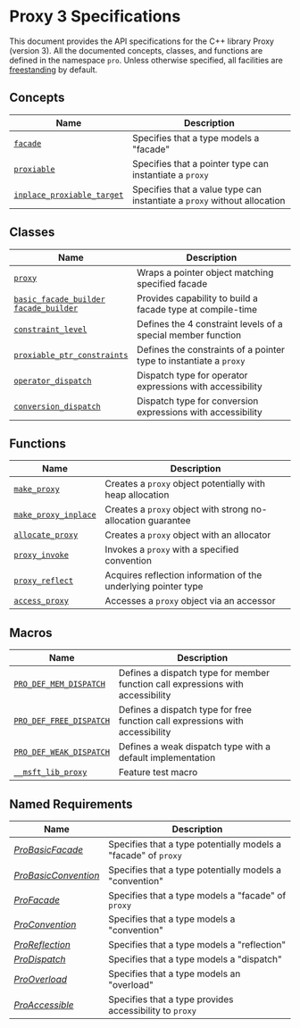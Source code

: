 # Proxy 3 Specifications

This document provides the API specifications for the C++ library Proxy (version 3). All the documented concepts, classes, and functions are defined in the namespace `pro`. Unless otherwise specified, all facilities are [freestanding](https://en.cppreference.com/w/cpp/freestanding) by default.

## Concepts

| Name                                                      | Description                                                  |
| --------------------------------------------------------- | ------------------------------------------------------------ |
| [`facade`](facade.md)                                     | Specifies that a type models a "facade"                      |
| [`proxiable`](proxiable.md)                               | Specifies that a pointer type can instantiate a `proxy`      |
| [`inplace_proxiable_target`](inplace_proxiable_target.md) | Specifies that a value type can instantiate a `proxy` without allocation |

## Classes

| Name                                                         | Description                                                  |
| ------------------------------------------------------------ | ------------------------------------------------------------ |
| [`proxy`](proxy.md)                                          | Wraps a pointer object matching specified facade             |
| [`basic_facade_builder`<br />`facade_builder`](basic_facade_builder.md) | Provides capability to build a facade type at compile-time   |
| [`constraint_level`](constraint_level.md)                    | Defines the 4 constraint levels of a special member function |
| [`proxiable_ptr_constraints`](proxiable_ptr_constraints.md)  | Defines the constraints of a pointer type to instantiate a `proxy` |
| [`operator_dispatch`](operator_dispatch.md)                  | Dispatch type for operator expressions with accessibility    |
| [`conversion_dispatch`](conversion_dispatch.md)              | Dispatch type for conversion expressions with accessibility  |

## Functions

| Name                                          | Description                                                  |
| --------------------------------------------- | ------------------------------------------------------------ |
| [`make_proxy`](make_proxy.md)                 | Creates a `proxy` object potentially with heap allocation    |
| [`make_proxy_inplace`](make_proxy_inplace.md) | Creates a `proxy` object with strong no-allocation guarantee |
| [`allocate_proxy`](allocate_proxy.md)         | Creates a `proxy` object with an allocator                   |
| [`proxy_invoke`](proxy_invoke.md)             | Invokes a `proxy` with a specified convention                |
| [`proxy_reflect`](proxy_reflect.md)           | Acquires reflection information of the underlying pointer type |
| [`access_proxy`](access_proxy.md)             | Accesses a `proxy` object via an accessor                    |

## Macros

| Name                                                | Description                                                  |
| --------------------------------------------------- | ------------------------------------------------------------ |
| [`PRO_DEF_MEM_DISPATCH`](PRO_DEF_MEM_DISPATCH.md)   | Defines a dispatch type for member function call expressions with accessibility |
| [`PRO_DEF_FREE_DISPATCH`](PRO_DEF_FREE_DISPATCH.md) | Defines a dispatch type for free function call expressions with accessibility |
| [`PRO_DEF_WEAK_DISPATCH`](PRO_DEF_WEAK_DISPATCH.md) | Defines a weak dispatch type with a default implementation   |
| [`__msft_lib_proxy`](msft_lib_proxy.md)             | Feature test macro                                           |

## Named Requirements

| Name                                          | Description                                                  |
| --------------------------------------------- | ------------------------------------------------------------ |
| [*ProBasicFacade*](ProBasicFacade.md)         | Specifies that a type potentially models a "facade" of `proxy` |
| [*ProBasicConvention*](ProBasicConvention.md) | Specifies that a type potentially models a "convention"      |
| [*ProFacade*](ProFacade.md)                   | Specifies that a type models a "facade" of `proxy`           |
| [*ProConvention*](ProConvention.md)           | Specifies that a type models a "convention"                  |
| [*ProReflection*](ProReflection.md)           | Specifies that a type models a "reflection"                  |
| [*ProDispatch*](ProDispatch.md)               | Specifies that a type models a "dispatch"                    |
| [*ProOverload*](ProOverload.md)               | Specifies that a type models an "overload"                   |
| [*ProAccessible*](ProAccessible.md)           | Specifies that a type provides accessibility to `proxy`      |
